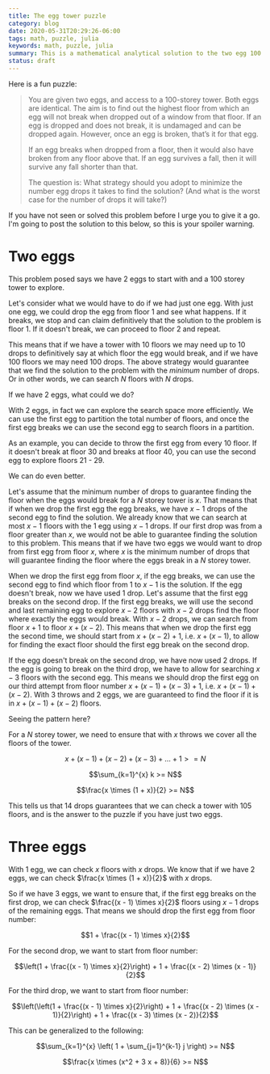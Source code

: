 ```yaml
---
title: The egg tower puzzle
category: blog
date: 2020-05-31T20:29:26-06:00
tags: math, puzzle, julia
keywords: math, puzzle, julia
summary: This is a mathematical analytical solution to the two egg 100 storey tower problem
status: draft
---
```


Here is a fun puzzle:

> You are given two eggs, and access to a 100-storey tower. Both eggs are identical. The aim is to find out the highest floor from which an egg will not break when dropped out of a window from that floor. If an egg is dropped and does not break, it is undamaged and can be dropped again. However, once an egg is broken, that’s it for that egg.
>
> If an egg breaks when dropped from a floor, then it would also have broken from any floor above that. If an egg survives a fall, then it will survive any fall shorter than that.
>
> The question is: What strategy should you adopt to minimize the number egg drops it takes to find the solution? (And what is the worst case for the number of drops it will take?)

If you have not seen or solved this problem before I urge you to give it a go. I'm going to post the solution to this below, so this is your spoiler warning.

# Two eggs

This problem posed says we have 2 eggs to start with and a 100 storey tower to explore.

Let's consider what we would have to do if we had just one egg.
With just one egg, we could drop the egg from floor 1 and see what happens.
If it breaks, we stop and can claim definitively that the solution to the problem is floor 1.
If it doesn't break, we can proceed to floor 2 and repeat.

This means that if we have a tower with 10 floors we may need up to 10 drops to definitively say at which floor the egg would break, and if we have 100 floors we may need 100 drops.
The above strategy would guarantee that we find the solution to the problem with the _minimum_ number of drops.
Or in other words, we can search $N$ floors with $N$ drops.

If we have 2 eggs, what could we do?

With 2 eggs, in fact we can explore the search space more efficiently.
We can use the first egg to partition the total number of floors, and once the first egg breaks we can use the second egg to search floors in a partition.

As an example, you can decide to throw the first egg from every 10 floor.
If it doesn't break at floor 30 and breaks at floor 40, you can use the second egg to explore floors 21 - 29.

We can do even better.

Let's assume that the minimum number of drops to guarantee finding the floor when the eggs would break for a $N$ storey tower is $x$.
That means that if when we drop the first egg the egg breaks, we have $x - 1$ drops of the second egg to find the solution.
We already know that we can search at most $x - 1$ floors with the $1$ egg using $x - 1$ drops.
If our first drop was from a floor greater than $x$, we would not be able to guarantee finding the solution to this problem.
This means that if we have two eggs we would want to drop from first egg from floor $x$, where $x$ is the minimum number of drops that will guarantee finding the floor where the eggs break in a $N$ storey tower.

When we drop the first egg from floor $x$, if the egg breaks, we can use the second egg to find which floor from $1$ to $x - 1$ is the solution.
If the egg doesn't break, now we have used $1$ drop.
Let's assume that the first egg breaks on the second drop.
If the first egg breaks, we will use the second and last remaining egg to explore $x - 2$ floors with $x - 2$ drops find the floor where exactly the eggs would break.
With $x - 2$ drops, we can search from floor $x + 1$ to floor $x + (x - 2)$.
This means that when we drop the first egg the second time, we should start from $x + (x - 2) + 1$, i.e. $x + (x - 1)$, to allow for finding the exact floor should the first egg break on the second drop.

If the egg doesn't break on the second drop, we have now used $2$ drops.
If the egg is going to break on the third drop, we have to allow for searching $x - 3$ floors with the second egg.
This means we should drop the first egg on our third attempt from floor number $x + (x - 1) + (x - 3) + 1$, i.e. $x + (x - 1) + (x - 2)$.
With $3$ throws and $2$ eggs, we are guaranteed to find the floor if it is in $x + (x - 1) + (x - 2)$ floors.

Seeing the pattern here?

For a $N$ storey tower, we need to ensure that with $x$ throws we cover all the floors of the tower.

$$x + (x - 1) + (x - 2) + (x - 3) + \ldots + 1 >= N$$

$$\sum_{k=1}^{x} k >= N$$

$$\frac{x \times (1 + x)}{2} >= N$$

This tells us that 14 drops guarantees that we can check a tower with 105 floors, and is the answer to the puzzle if you have just two eggs.

# Three eggs

With 1 egg, we can check $x$ floors with $x$ drops.
We know that if we have 2 eggs, we can check $\frac{x \times (1 + x)}{2}$ with $x$ drops.

So if we have 3 eggs, we want to ensure that, if the first egg breaks on the first drop, we can check $\frac{(x - 1) \times x}{2}$ floors using $x - 1$ drops of the remaining eggs.
That means we should drop the first egg from floor number:

$$1 + \frac{(x - 1) \times x}{2}$$

For the second drop, we want to start from floor number:

$$\left(1 + \frac{(x - 1) \times x}{2}\right) + 1 + \frac{(x - 2) \times (x - 1)}{2}$$

For the third drop, we want to start from floor number:

$$\left(\left(1 + \frac{(x - 1) \times x}{2}\right) + 1 + \frac{(x - 2) \times (x - 1)}{2}\right) + 1 + \frac{(x - 3) \times (x - 2)}{2}$$

This can be generalized to the following:

$$\sum_{k=1}^{x} \left( 1 + \sum_{j=1}^{k-1} j \right) >= N$$

$$\frac{x \times (x^2 + 3 x + 8)}{6} >= N$$
